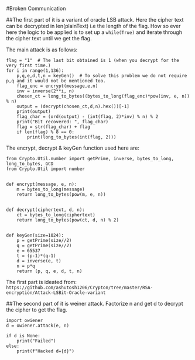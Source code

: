 #Broken Communication

##The first part of it is a variant of oracle LSB attack.
Here the cipher text can be decrypted in len(plainText) i.e the length of the flag. How so ever here the logic to be applied is to set up a `while(True)` and iterate through the cipher text until we get the flag.

The main attack is as follows:

```
flag = "1"  # The last bit obtained is 1 (when you decrypt for the very first time.)
for i in range(1,136):
	p,q,e,d,t,n = keyGen()  # To solve this problem we do not require p,q and it would not be mentioned too.
	flag_enc = encrypt(message,e,n)
	inv = inverse(2**i, n)
	chosen_ct = long_to_bytes((bytes_to_long(flag_enc)*pow(inv, e, n)) % n)
	output = (decrypt(chosen_ct,d,n).hex())[-1]
	print(output)
	flag_char = (ord(output) - (int(flag, 2)*inv) % n) % 2
	print("Bit recovered: ", flag_char)
	flag = str(flag_char) + flag
	if len(flag) % 8 == 0:
		print(long_to_bytes(int(flag, 2)))
```

The encrypt, decrypt & keyGen function used here are:

```
from Crypto.Util.number import getPrime, inverse, bytes_to_long, long_to_bytes, GCD
from Crypto.Util import number


def encrypt(message, e, n):
    m = bytes_to_long(message)
    return long_to_bytes(pow(m, e, n))


def decrypt(ciphertext, d, n):
    ct = bytes_to_long(ciphertext)
    return long_to_bytes(pow(ct, d, n) % 2)


def keyGen(size=1024):
    p = getPrime(size//2)
    q = getPrime(size//2)
    e = 65537
    t = (p-1)*(q-1)
    d = inverse(e, t)
    n = p*q
    return (p, q, e, d, t, n)
```

The first part is ideated from: `https://github.com/ashutosh1206/Crypton/tree/master/RSA-encryption/Attack-LSBit-Oracle-variant`

##The second part of it is weiner attack. Factorize n and get d to decrypt the cipher to get the flag.

```
import owiener
d = owiener.attack(e, n)

if d is None:
    print("Failed")
else:
    print(f"Hacked d={d}")
```
